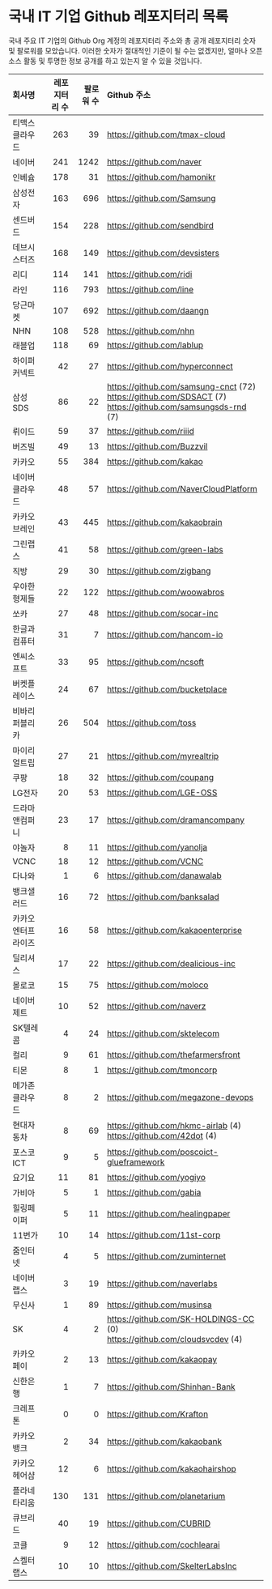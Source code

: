 # 국내 IT 기업 Github 레포지터리 목록
국내 주요 IT 기업의 Github Org 계정의 레포지터리 주소와 총 공개 레포지터리 숫자 및 팔로워를 모았습니다. 이러한 숫자가 절대적인 기준이 될 수는 없겠지만, 얼마나 오픈 소스 활동 및 투명한 정보 공개를 하고 있는지 알 수 있을 것입니다.

<!-- MARKDOWN_TABLE(GITHUB): START -->

| **회사명** | **레포지터리 수** | **팔로워 수** | **Github 주소** |
|:---|---:|---:|:---|
| 티맥스클라우드 | 263 | 39 | https://github.com/tmax-cloud |
| 네이버 | 241 | 1242 | https://github.com/naver |
| 인베슘 | 178 | 31 | https://github.com/hamonikr |
| 삼성전자 | 163 | 696 | https://github.com/Samsung |
| 센드버드 | 154 | 228 | https://github.com/sendbird |
| 데브시스터즈 | 168 | 149 | https://github.com/devsisters |
| 리디 | 114 | 141 | https://github.com/ridi |
| 라인 | 116 | 793 | https://github.com/line |
| 당근마켓 | 107 | 692 | https://github.com/daangn |
| NHN | 108 | 528 | https://github.com/nhn |
| 래블업 | 118 | 69 | https://github.com/lablup |
| 하이퍼커넥트 | 42 | 27 | https://github.com/hyperconnect |
| 삼성SDS | 86 | 22 | https://github.com/samsung-cnct (72)<br />https://github.com/SDSACT (7)<br />https://github.com/samsungsds-rnd (7) |
| 뤼이드 | 59 | 37 | https://github.com/riiid |
| 버즈빌 | 49 | 13 | https://github.com/Buzzvil |
| 카카오 | 55 | 384 | https://github.com/kakao |
| 네이버클라우드 | 48 | 57 | https://github.com/NaverCloudPlatform |
| 카카오브레인 | 43 | 445 | https://github.com/kakaobrain |
| 그린랩스 | 41 | 58 | https://github.com/green-labs |
| 직방 | 29 | 30 | https://github.com/zigbang |
| 우아한형제들 | 22 | 122 | https://github.com/woowabros |
| 쏘카 | 27 | 48 | https://github.com/socar-inc |
| 한글과컴퓨터 | 31 | 7 | https://github.com/hancom-io |
| 엔씨소프트 | 33 | 95 | https://github.com/ncsoft |
| 버켓플레이스 | 24 | 67 | https://github.com/bucketplace |
| 비바리퍼블리카 | 26 | 504 | https://github.com/toss |
| 마이리얼트립 | 27 | 21 | https://github.com/myrealtrip |
| 쿠팡 | 18 | 32 | https://github.com/coupang |
| LG전자 | 20 | 53 | https://github.com/LGE-OSS |
| 드라마앤컴퍼니 | 23 | 17 | https://github.com/dramancompany |
| 야놀자 | 8 | 11 | https://github.com/yanolja |
| VCNC | 18 | 12 | https://github.com/VCNC |
| 다나와 | 1 | 6 | https://github.com/danawalab |
| 뱅크샐러드 | 16 | 72 | https://github.com/banksalad |
| 카카오엔터프라이즈 | 16 | 58 | https://github.com/kakaoenterprise |
| 딜리셔스 | 17 | 22 | https://github.com/dealicious-inc |
| 몰로코 | 15 | 75 | https://github.com/moloco |
| 네이버제트 | 10 | 52 | https://github.com/naverz |
| SK텔레콤 | 4 | 24 | https://github.com/sktelecom |
| 컬리 | 9 | 61 | https://github.com/thefarmersfront |
| 티몬 | 8 | 1 | https://github.com/tmoncorp |
| 메가존클라우드 | 8 | 2 | https://github.com/megazone-devops |
| 현대자동차 | 8 | 69 | https://github.com/hkmc-airlab (4)<br />https://github.com/42dot (4) |
| 포스코ICT | 9 | 5 | https://github.com/poscoict-glueframework |
| 요기요 | 11 | 81 | https://github.com/yogiyo |
| 가비아 | 5 | 1 | https://github.com/gabia |
| 힐링페이퍼 | 5 | 11 | https://github.com/healingpaper |
| 11번가 | 10 | 14 | https://github.com/11st-corp |
| 줌인터넷 | 4 | 5 | https://github.com/zuminternet |
| 네이버랩스 | 3 | 19 | https://github.com/naverlabs |
| 무신사 | 1 | 89 | https://github.com/musinsa |
| SK | 4 | 2 | https://github.com/SK-HOLDINGS-CC (0)<br />https://github.com/cloudsvcdev (4) |
| 카카오페이 | 2 | 13 | https://github.com/kakaopay |
| 신한은행 | 1 | 7 | https://github.com/Shinhan-Bank |
| 크레프톤 | 0 | 0 | https://github.com/Krafton |
| 카카오뱅크 | 2 | 34 | https://github.com/kakaobank |
| 카카오헤어샵 | 12 | 6 | https://github.com/kakaohairshop |
| 플라네타리움 | 130 | 131 | https://github.com/planetarium |
| 큐브리드 | 40 | 19 | https://github.com/CUBRID |
| 코클 | 9 | 12 | https://github.com/cochlearai |
| 스켈터랩스 | 10 | 10 | https://github.com/SkelterLabsInc |

<!-- MARKDOWN_TABLE(GITHUB): END -->
